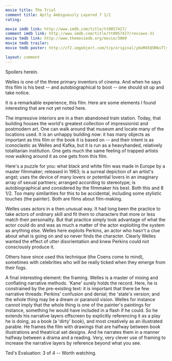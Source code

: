 ```yaml
---
movie title: The Trial
comment title: Aptly Ambiguously Layered 7 1/2
rating: 

movie imdb link: http://www.imdb.com/title/tt0057427/
comment imdb link: http://www.imdb.com/title/tt0057427/reviews-31
movie tmdb link: http://www.themoviedb.org/movie/3009
movie tmdb trailer: 
movie tmdb poster: http://cf2.imgobject.com/t/p/original/y6oM45QSMAsTly117jK4eOdidTE.jpg

layout: comment
---
```


Spoilers herein.

Welles is one of the three primary inventors of cinema. And when he says this film is his best -- and autobiographical to boot -- one should sit up and take notice.

It is a remarkable experience, this film. Here are some elements I found interesting that are not yet noted here.

The impressive interiors are in a then abandoned train station. Today, that building houses the world's greatest collection of impressionist and postmodern art. One can walk around that museum and locate many of the locations used. It is an unhappy building now: it has many objects as important as this film or the book it is based on -- and their intent is as iconoclastic as Welles and Kafka, but it is run as a heavyhanded, relatively totalitarian institution. One gets much the same feeling of trapped artists now walking around it as one gets from this film.

Here's a puzzle for you: what black and white film was made in Europe by a master filmmaker; released in 1963; is a surreal depiction of an artist's angst; uses the device of many lovers or potential lovers in an imaginary array of sexual partners; arranged according to stereotype; is autobiographical and considered by the filmmaker his best. Both this and 8 1/2. Too many similarities for this to be accidental, including some stylistic touches (the painter). Both are films about film-making.

Welles uses actors in a then unusual way. It had long been the practice to take actors of ordinary skill and fit them to characters that more or less match their personality. But that practice simply took advantage of what the actor could do and was as much a matter of the actor exploiting the system as anything else. Welles here exploits Perkins, an actor who hasn't a clue about what is going on and so never finds the character. Clearly Welles wanted the effect of utter disorientation and knew Perkins could not consciously produce it. 

Others have since used this technique (the Coens come to mind), sometimes with celebrities who will be really ticked when they emerge from their fogs.

A final interesting element: the framing. Welles is a master of mixing and conflating narrative methods. 'Kane' surely holds the record. Here, he is constrained by the pre-existing text: it is important that there be few narrative threads: Perkins' confusion and denial; the 'state's version; and the whole thing may be a dream or paranoid vision. Welles for instance cannot imply that the whole thing is one of the painter's paintings for instance, something he would have included in a flash if he could. So he extends his narrative layers offscreen by explicitly referencing it as a play he is doing, as a book (a 'dirty' book), and most creatively as an illustrated parable. He frames the film with drawings that are halfway between book illustrations and theatrical set designs. And he narrates them in a manner halfway between a drama and a reading. Very, very clever use of framing to increase the narrative layers by reference beyond what you see.

Ted's Evaluation: 3 of 4 -- Worth watching.